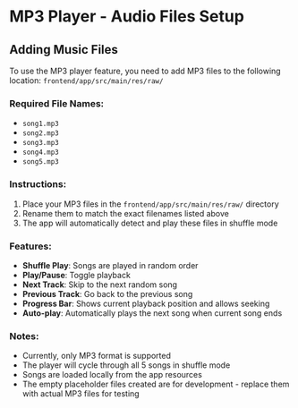 # MP3 Player - Audio Files Setup

## Adding Music Files

To use the MP3 player feature, you need to add MP3 files to the following location:
`frontend/app/src/main/res/raw/`

### Required File Names:
- `song1.mp3`
- `song2.mp3`
- `song3.mp3`
- `song4.mp3`
- `song5.mp3`

### Instructions:
1. Place your MP3 files in the `frontend/app/src/main/res/raw/` directory
2. Rename them to match the exact filenames listed above
3. The app will automatically detect and play these files in shuffle mode

### Features:
- **Shuffle Play**: Songs are played in random order
- **Play/Pause**: Toggle playback
- **Next Track**: Skip to the next random song
- **Previous Track**: Go back to the previous song
- **Progress Bar**: Shows current playback position and allows seeking
- **Auto-play**: Automatically plays the next song when current song ends

### Notes:
- Currently, only MP3 format is supported
- The player will cycle through all 5 songs in shuffle mode
- Songs are loaded locally from the app resources
- The empty placeholder files created are for development - replace them with actual MP3 files for testing 